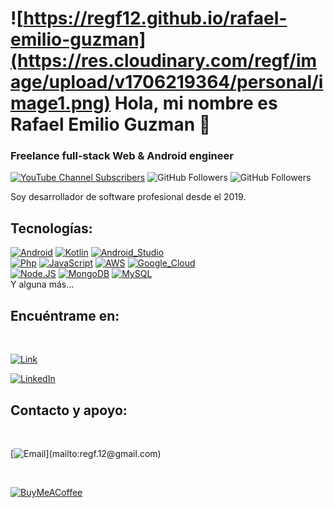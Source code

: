 # ![https://regf12.github.io/rafael-emilio-guzman](https://res.cloudinary.com/regf/image/upload/v1706219364/personal/image1.png) Hola, mi nombre es Rafael Emilio Guzman 👋
### Freelance full-stack Web & Android engineer

[![YouTube Channel Subscribers](https://img.shields.io/youtube/channel/subscribers/UCdxI5ohbMIuZcZzDv1CrxMQ?style=social)](https://www.youtube.com/@rafael-emilio-guzman?sub_confirmation=1)
![GitHub Followers](https://img.shields.io/github/followers/regf12?style=social)
![GitHub Followers](https://img.shields.io/github/stars/regf12?style=social)

Soy desarrollador de software profesional desde el 2019.

## Tecnologías:

[![Android](https://img.shields.io/badge/Android-3DDC84?style=for-the-badge&logo=android&logoColor=white&labelColor=101010)]()
[![Kotlin](https://img.shields.io/badge/Kotlin-0095D5?style=for-the-badge&logo=kotlin&logoColor=white&labelColor=101010)]()
[![Android_Studio](https://img.shields.io/badge/Android_Studio-3DDC84?style=for-the-badge&logo=android-studio&logoColor=white&labelColor=101010)]()
</br>
[![Php](https://img.shields.io/badge/Php-yellow?style=for-the-badge&logo=php&logoColor=white&labelColor=101010)]()
[![JavaScript](https://img.shields.io/badge/JavaScript-F7DF1E?style=for-the-badge&logo=javascript&logoColor=white&labelColor=101010)]()
[![AWS](https://img.shields.io/badge/AWS-232F3E?style=for-the-badge&logo=amazon-aws&logoColor=white&labelColor=101010)]()
[![Google_Cloud](https://img.shields.io/badge/Google_Cloud-4285F4?style=for-the-badge&logo=googlecloud&logoColor=white&labelColor=101010)]()
</br>
[![Node.JS](https://img.shields.io/badge/Node.JS-339933?style=for-the-badge&logo=node.js&logoColor=white&labelColor=101010)]()
[![MongoDB](https://img.shields.io/badge/MongoDB-47A248?style=for-the-badge&logo=mongodb&logoColor=white&labelColor=101010)]()
[![MySQL](https://img.shields.io/badge/MySQL-4479A1?style=for-the-badge&logo=mysql&logoColor=white&labelColor=101010)]()
</br>
Y alguna más...

## Encuéntrame en:

</br>

[![Link](https://img.shields.io/badge/Link_Site-rafael_emilio_guzman-39E09B?style=for-the-badge&logo=Linktree&logoColor=white&labelColor=101010)](https://regf12.github.io/rafael-emilio-guzman)

[![LinkedIn](https://img.shields.io/badge/LinkedIn-regf12-0077B5?style=for-the-badge&logo=linkedin&logoColor=white&labelColor=101010)](https://www.linkedin.com/in/regf12)


## Contacto y apoyo:

</br>

[![Email](https://img.shields.io/badge/regf.12@gmail.com-email_personal_(respuesta_lenta)-D14836?style=for-the-badge&logo=gmail&logoColor=white&labelColor=101010)](mailto:regf.12@gmail.com)

</br>

[![BuyMeACoffee](https://img.shields.io/badge/Buy_Me_A_Coffee-apoya_mi_trabajo-FFDD00?style=for-the-badge&logo=buy-me-a-coffee&logoColor=white&labelColor=101010)](https://www.buymeacoffee.com/regf12)
